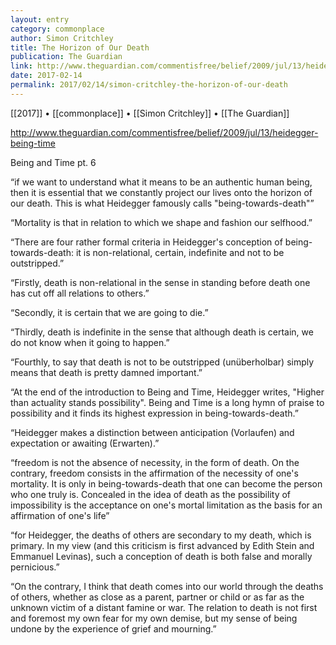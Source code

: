 ```yaml
---
layout: entry
category: commonplace
author: Simon Critchley
title: The Horizon of Our Death
publication: The Guardian
link: http://www.theguardian.com/commentisfree/belief/2009/jul/13/heidegger-being-time
date: 2017-02-14
permalink: 2017/02/14/simon-critchley-the-horizon-of-our-death
---
```


[[2017]] • [[commonplace]] • [[Simon Critchley]] • [[The Guardian]] 

http://www.theguardian.com/commentisfree/belief/2009/jul/13/heidegger-being-time

Being and Time pt. 6

“if we want to understand what it means to be an authentic human being, then it is essential that we constantly project our lives onto the horizon of our death. This is what Heidegger famously calls "being-towards-death"”

“Mortality is that in relation to which we shape and fashion our selfhood.”

“There are four rather formal criteria in Heidegger's conception of being-towards-death: it is non-relational, certain, indefinite and not to be outstripped.”

“Firstly, death is non-relational in the sense in standing before death one has cut off all relations to others.”

“Secondly, it is certain that we are going to die.”

“Thirdly, death is indefinite in the sense that although death is certain, we do not know when it going to happen.”

“Fourthly, to say that death is not to be outstripped (unüberholbar) simply means that death is pretty damned important.”

“At the end of the introduction to Being and Time, Heidegger writes, "Higher than actuality stands possibility". Being and Time is a long hymn of praise to possibility and it finds its highest expression in being-towards-death.”

“Heidegger makes a distinction between anticipation (Vorlaufen) and expectation or awaiting (Erwarten).”

“freedom is not the absence of necessity, in the form of death. On the contrary, freedom consists in the affirmation of the necessity of one's mortality. It is only in being-towards-death that one can become the person who one truly is. Concealed in the idea of death as the possibility of impossibility is the acceptance on one's mortal limitation as the basis for an affirmation of one's life”

“for Heidegger, the deaths of others are secondary to my death, which is primary. In my view (and this criticism is first advanced by Edith Stein and Emmanuel Levinas), such a conception of death is both false and morally pernicious.”

“On the contrary, I think that death comes into our world through the deaths of others, whether as close as a parent, partner or child or as far as the unknown victim of a distant famine or war. The relation to death is not first and foremost my own fear for my own demise, but my sense of being undone by the experience of grief and mourning.”

